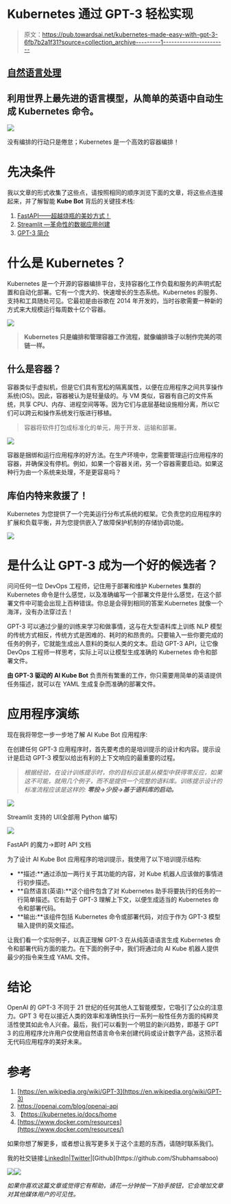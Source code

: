 # Kubernetes 通过 GPT-3 轻松实现

> 原文：<https://pub.towardsai.net/kubernetes-made-easy-with-gpt-3-6fb7b2a1f31?source=collection_archive---------1----------------------->

## [自然语言处理](https://towardsai.net/p/category/nlp)

## 利用世界上最先进的语言模型，从简单的英语中自动生成 Kubernetes 命令。

![](img/3dda3f5a428b8022a7b4e592d024a910.png)

没有编排的行动只是倦怠；Kubernetes 是一个高效的容器编排！

# 先决条件

我以文章的形式收集了这些点，请按照相同的顺序浏览下面的文章，将这些点连接起来，并了解智能 **Kube Bot** 背后的关键技术栈:

1.  [FastAPI——超越烧瓶的美妙方式！](https://medium.com/towards-artificial-intelligence/fastapi-the-spiffy-way-beyond-flask-b00f4f883e1d)
2.  [Streamlit —革命性的数据应用创建](https://medium.com/towards-artificial-intelligence/streamlit-revolutionizing-data-app-creation-e269177d9112)
3.  [GPT-3 简介](/email-assistant-powered-by-gpt-3-ba39dfe999d3)

# 什么是 Kubernetes？

Kubernetes 是一个开源的容器编排平台，支持容器化工作负载和服务的声明式配置和自动化部署。它有一个庞大的、快速增长的生态系统。Kubernetes 的服务、支持和工具随处可见。它最初是由谷歌在 2014 年开发的，当时谷歌需要一种新的方式来大规模运行每周数十亿个容器。

![](img/bbe7d08c9268ee85b0d0a9d369e9d230.png)

> **Kubernetes 只是编排和管理容器工作流程，就像编排珠子以制作完美的项链一样。**

## 什么是容器？

容器类似于虚拟机，但是它们具有宽松的隔离属性，以便在应用程序之间共享操作系统(OS)。因此，容器被认为是轻量级的。与 VM 类似，容器有自己的文件系统，共享 CPU、内存、进程空间等等。因为它们与底层基础设施相分离，所以它们可以跨云和操作系统发行版进行移植。

> 容器将软件打包成标准化的单元，用于开发、运输和部署。

![](img/15c0bb38b9a08117801768eb75ae2263.png)

容器是捆绑和运行应用程序的好方法。在生产环境中，您需要管理运行应用程序的容器，并确保没有停机。例如，如果一个容器关闭，另一个容器需要启动。如果这种行为由一个系统来处理，不是更容易吗？

## 库伯内特来救援了！

Kubernetes 为您提供了一个完美运行分布式系统的框架。它负责您的应用程序的扩展和负载平衡，并为您提供嵌入了故障保护机制的存储协调功能。

![](img/6dd632403f5b678694d06d00d688672b.png)

# 是什么让 GPT-3 成为一个好的候选者？

问问任何一位 DevOps 工程师，记住用于部署和维护 Kubernetes 集群的 Kubernetes 命令是什么感觉，以及准确编写一个部署文件是什么感觉，在这个部署文件中可能会出现上百种错误。你总是会得到相同的答案:Kubernetes 就像一个海洋，没有办法穿过去！

GPT-3 可以通过少量的训练来学习和做事情，这与在大型语料库上训练 NLP 模型的传统方式相反，传统方式是困难的、耗时的和昂贵的。只要输入一些你要完成的任务的例子，它就能生成出人意料的类似人类的文本。启动 GPT-3 API，让它像 DevOps 工程师一样思考，实际上可以让模型生成准确的 Kubernetes 命令和部署文件。

**由 GPT-3 驱动的 AI Kube Bot** 负责所有繁重的工作，你只需要用简单的英语提供任务描述，就可以在 YAML 生成复杂而准确的部署文件。

# 应用程序演练

现在我将带您一步一步地了解 AI Kube Bot 应用程序:

在创建任何 GPT-3 应用程序时，首先要考虑的是培训提示的设计和内容。提示设计是启动 GPT-3 模型以给出有利的上下文响应的最重要的过程。

> *根据经验，在设计训练提示时，你的目标应该是从模型中获得零反应，如果这不可能，就用几个例子，而不是提供一个完整的语料库。训练提示设计的标准流程应该是这样的:* ***零投→少投→基于语料库的启动。***

![](img/e798e12bb6b3cfafb6b6b6bb05a55acf.png)

Streamlit 支持的 UI(全部用 Python 编写)

![](img/1e491f00583a3651b26a34805d470936.png)

FastAPI 的魔力→即时 API 文档

为了设计 AI Kube Bot 应用程序的培训提示，我使用了以下培训提示结构:

*   **描述:**通过添加一两行关于其功能的内容，对 Kube 机器人应该做的事情进行初步描述。
*   **自然语言(英语):**这个组件包含了对 Kubernetes 助手将要执行的任务的一行简单描述。它有助于 GPT-3 理解上下文，以便生成适当的 Kubernetes 命令和部署代码。
*   **输出:**该组件包括 Kubernetes 命令或部署代码，对应于作为 GPT-3 模型输入提供的英文描述。

让我们看一个实际例子，以真正理解 GPT-3 在从纯英语语言生成 Kubernetes 命令和部署代码方面的能力。在下面的例子中，我们将通过向 AI Kube 机器人提供最少的指令来生成 YAML 文件。

# 结论

OpenAI 的 GPT-3 不同于 21 世纪的任何其他人工智能模型，它吸引了公众的注意力。GPT 3 号在以接近人类的效率和准确性执行一系列一般性任务方面的纯粹灵活性使其如此令人兴奋。最后，我们可以看到一个明显的新兴趋势，即基于 GPT 3 的应用程序允许用户仅使用自然语言命令来创建代码或设计数字产品，这预示着无代码应用程序的美好未来。

# 参考

1.  [https://en.wikipedia.org/wiki/GPT-3](https://en.wikipedia.org/wiki/GPT-3)
2.  https://openai.com/blog/openai-api
3.  【https://kubernetes.io/docs/home 
4.  [https://www.docker.com/resources](https://www.docker.com/resources/)

如果你想了解更多，或者想让我写更多关于这个主题的东西，请随时联系我们。

我的社交链接:[LinkedIn](https://www.linkedin.com/in/shubhamsaboo/)|[Twitter](https://twitter.com/Saboo_Shubham_)|[Github](https://github.com/Shubhamsaboo)

![](img/ba8dac446ab740e21266f735615f5f03.png)![](img/586b24e48a8d4c947bae5b7122df946a.png)

*如果你喜欢这篇文章或觉得它有帮助，请花一分钟按一下拍手按钮，它会增加文章对其他媒体用户的可见性。*